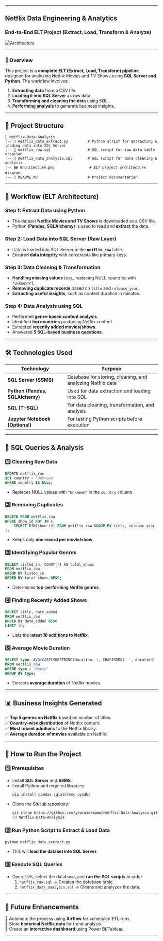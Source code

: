 
---

## **Netflix Data Engineering & Analytics**  
### **End-to-End ELT Project (Extract, Load, Transform & Analyze)**
![Architecture](https://github.com/user-attachments/assets/de0a9efb-1755-461a-bbe1-331c15b6fcbe)

---

### **📌 Overview**  
This project is a **complete ELT (Extract, Load, Transform) pipeline** designed for analyzing Netflix Movies and TV Shows using **SQL Server and Python**. The workflow involves:  

1. **Extracting data** from a CSV file.  
2. **Loading it into SQL Server** as raw data.  
3. **Transforming and cleaning the data** using SQL.  
4. **Performing analysis** to generate business insights.  

---

## **📂 Project Structure**
```
📁 Netflix-Data-Analysis
│-- 📄 netflix_data_extract.py         # Python script for extracting & loading data into SQL Server
│-- 📄 netflix_raw.sql                 # SQL script for raw data table creation
│-- 📄 netflix_data_analysis.sql       # SQL script for data cleaning & analysis
│-- 🖼 Architecture.png                # ELT project architecture diagram
│-- 📄 README.md                       # Project documentation
```

---

## **🚀 Workflow (ELT Architecture)**  

### **Step 1: Extract Data using Python**  
- The dataset **Netflix Movies and TV Shows** is downloaded as a CSV file.  
- Python (**Pandas, SQLAlchemy**) is used to read and **extract** the data.  

### **Step 2: Load Data into SQL Server (Raw Layer)**  
- Data is loaded into SQL Server in the **`netflix_raw`** table.  
- Ensured **data integrity** with constraints like primary keys.  

### **Step 3: Data Cleaning & Transformation**  
- **Handling missing values** (e.g., replacing NULL countries with `"Unknown"`).  
- **Removing duplicate records** based on `title` and `release_year`.  
- **Extracting useful insights**, such as content duration in minutes.  

### **Step 4: Data Analysis using SQL**  
- Performed **genre-based content analysis**.  
- Identified **top countries** producing Netflix content.  
- Extracted **recently added movies/shows**.  
- Answered **5 SQL-based business questions**.  

---

## **🛠️ Technologies Used**
| **Technology** | **Purpose** |
|--------------|-----------|
| **SQL Server (SSMS)** | Database for storing, cleaning, and analyzing Netflix data |
| **Python (Pandas, SQLAlchemy)** | Used for data extraction and loading into SQL |
| **SQL (T-SQL)** | For data cleaning, transformation, and analysis |
| **Jupyter Notebook (Optional)** | For testing Python scripts before execution |

---

## **📜 SQL Queries & Analysis**
### **1️⃣ Cleaning Raw Data**
```sql
UPDATE netflix_raw
SET country = 'Unknown'
WHERE country IS NULL;
```
- Replaces NULL values with `"Unknown"` in the `country` column.  

### **2️⃣ Removing Duplicates**
```sql
DELETE FROM netflix_raw
WHERE show_id NOT IN (
    SELECT MIN(show_id) FROM netflix_raw GROUP BY title, release_year
);
```
- Keeps only **one record per movie/show**.  

### **3️⃣ Identifying Popular Genres**
```sql
SELECT listed_in, COUNT(*) AS total_shows
FROM netflix_raw
GROUP BY listed_in
ORDER BY total_shows DESC;
```
- Determines **top-performing Netflix genres**.  

### **4️⃣ Finding Recently Added Shows**
```sql
SELECT title, date_added
FROM netflix_raw
ORDER BY date_added DESC
LIMIT 10;
```
- Lists the **latest 10 additions to Netflix**.  

### **5️⃣ Average Movie Duration**
```sql
SELECT type, AVG(CAST(SUBSTRING(duration, 1, CHARINDEX(' ', duration) - 1) AS INT)) AS avg_duration
FROM netflix_raw
WHERE type = 'Movie'
GROUP BY type;
```
- Extracts **average duration** of Netflix movies.  

---

## **📊 Business Insights Generated**
✅ **Top 5 genres on Netflix** based on number of titles.  
✅ **Country-wise distribution** of Netflix content.  
✅ **Most recent additions** to the Netflix library.  
✅ **Average duration of movies** available on Netflix.  

---

## **📌 How to Run the Project**
### **1️⃣ Prerequisites**
- Install **SQL Server** and **SSMS**.  
- Install Python and required libraries:  
  ```bash
  pip install pandas sqlalchemy pyodbc
  ```
- Clone the GitHub repository:  
  ```bash
  git clone https://github.com/yourusername/Netflix-Data-Analysis.git
  cd Netflix-Data-Analysis
  ```

### **2️⃣ Run Python Script to Extract & Load Data**
```bash
python netflix_data_extract.py
```
- This will **load the dataset into SQL Server**.  

### **3️⃣ Execute SQL Queries**
- Open `SSMS`, select the database, and **run the SQL scripts** in order:  
  1. `netflix_raw.sql` → Creates the database table.  
  2. `netflix_data_analysis.sql` → Cleans and analyzes the data.  

---

## **📌 Future Enhancements**
🔹 Automate the process using **Airflow** for scheduled ETL runs.  
🔹 Store **historical Netflix data** for trend analysis.  
🔹 Create an **interactive dashboard** using Power BI/Tableau.  

---
